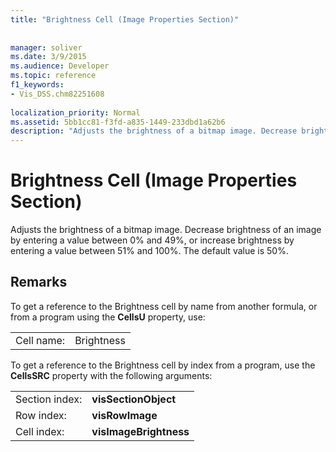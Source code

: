 ```yaml
---
title: "Brightness Cell (Image Properties Section)"
 
 
manager: soliver
ms.date: 3/9/2015
ms.audience: Developer
ms.topic: reference
f1_keywords:
- Vis_DSS.chm82251608
 
localization_priority: Normal
ms.assetid: 5bb1cc81-f3fd-a835-1449-233dbd1a62b6
description: "Adjusts the brightness of a bitmap image. Decrease brightness of an image by entering a value between 0% and 49%, or increase brightness by entering a value between 51% and 100%. The default value is 50%."
---
```


# Brightness Cell (Image Properties Section)

Adjusts the brightness of a bitmap image. Decrease brightness of an image by entering a value between 0% and 49%, or increase brightness by entering a value between 51% and 100%. The default value is 50%.
  
## Remarks

To get a reference to the Brightness cell by name from another formula, or from a program using the **CellsU** property, use: 
  
|||
|:-----|:-----|
| Cell name:  <br/> | Brightness  <br/> |
   
To get a reference to the Brightness cell by index from a program, use the **CellsSRC** property with the following arguments: 
  
|||
|:-----|:-----|
| Section index:  <br/> |**visSectionObject** <br/> |
| Row index:  <br/> |**visRowImage** <br/> |
| Cell index:  <br/> |**visImageBrightness** <br/> |
   

